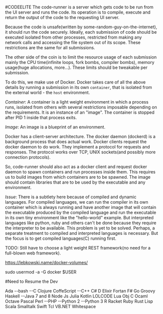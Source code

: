 #CODEELITE
The code-runner is a server which gets code to be run from the UI server and runs the code. Its operation is to compile, execute and return the output of the code to the requesting UI server.

Because the code is unsafe(written by some-random-guy-on-the-internet), it should run the code securely. Ideally, each submission of code should be executed isolated from other processes, restricted from making any network calls and accessing the file system out of its scope. These restrictions are the same for all submissions.

The other side of the coin is to limit the resource usage of each submission mainly the CPU time(infinite loops, fork bombs, compiler bombs), memory usage(huge allocations, more...). These limits should be tweakable per submission.

To do this, we make use of Docker. Docker takes care of all the above details by running a submission in its own `container`, that is isolated from the external world - the `host` environment.

*Container*: A container is a light weight environment in which a process runs, isolated from others with several restrictions imposable depending on the requirements. It is an instance of an "image". The container is stopped after PID 1 inside that process exits.

*Image*: An image is a blueprint of an environment.

Docker has a client-server architecture. The docker daemon (dockerd) is a background process that does actual work. Docker clients request the docker daemon to do work. They implement a protocol for requests and responses. The protocol works over TCP, UNIX sockets(and possibly more connection protocols).

So, code-runner should also act as a docker client and request docker daemon to spawn containers and run processes inside them. This requires us to build images from which containers are to be spawned. The image should contain libraries that are to be used by the executable and any environment.

*Issue*: There is a subtlety here because of compiled and dynamic languages. For compiled languages, we can run the compiler in its own container which is always running and have another image that will contain the executable produced by the compiled language and run the executable in its own tiny environment like the "hello-world" example. But interpreted languages like python, ruby and others can't be done because they require the interpreter to be available. This problem is yet to be solved. Perhaps, a separate treatment to compiled and interpreted languages is necessary. But the focus is to get compiled languages(C) running first.

TODO: Still have to choose a light weight REST framework(no need for a full-blown web framework).

https://lebkowski.name/docker-volumes/

sudo usermod -a -G docker $USER

#Need to Resume the Dev

Ada
--bash
--C
Clojure
CoffeScript
--C++
C#
D
Elixir
Fortan
F#
Go
Groovy
Haskell
--Java 7 and 8
Node Js
Julia
Kotlin
LOLCODE
Lua
Obj C
Ocaml
Octave
Pascal
Perl
--PHP
--Python 2
--Python 3
R
Racket
Ruby
Rust
Lisp
Scala
Smalltalk
Swift
Tcl
VB.NET
Whitespace

